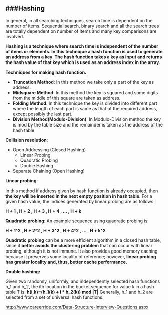 ###Hashing
---
In general, in all searching techniques, search time is dependent on the number of items. Sequential search, binary search and all the search trees are totally dependent on number of items and many key comparisons are involved.

**Hashing is a technique where search time is independent of the number of items or elements. In this technique a hash function is used to generate an address from a key. The hash function takes a key as input and returns the hash value of that key which is used as an address index in the array.**

**Techniques for making hash function.**

- **Truncation Method**: In this method we take only a part of the key as address.
- **Midsquare Method**: In this method the key is squared and some digits from the middle of this square are taken as address.
- **Folding Method**: In this technique the key is divided into different part where the length of each part is same as that of the required address, except possibly the last part.
- **Division Method(Modulo-Division)**: In Modulo-Division method the key is mod by the table size and the remainder is taken as the address of the hash table.


**Collision resolution**:

- Open Addressing (Closed Hashing)
  * Linear Probing 
  * Quadratic Probing
  * Double Hashing
- Separate Chaining (Open Hashing)

**Linear probing**:

In this method if address given by hash function is already occupied, then **the key will be inserted in the next empty position in hash table**. 
For a given hash value, the indices generated by linear probing are as follows:

**H + 1 , H + 2 , H + 3 , H + 4 , ... , H + k**

**Quadratic probing**:
An example sequence using quadratic probing is:

**H + 1^2 , H + 2^2 , H + 3^2 , H + 4^2 , ... , H + k^2**

**Quadratic probing** can be a more efficient algorithm in a closed hash table, since it **better avoids the clustering problem** that can occur with linear probing, although it is not immune. It also provides good memory caching because it preserves some locality of reference; however, **linear probing has greater locality and, thus, better cache performance.**

**Double hashing:**

Given two randomly, uniformly, and independently selected hash functions h_1 and h_2, the ith location in the bucket sequence for value k in a hash table T is: **h(i,k)=(h_1(k) + i * h_2(k)) mod |T|** Generally, h_1 and h_2 are selected from a set of universal hash functions.



http://www.careerride.com/Data-Structure-Interview-Questions.aspx

